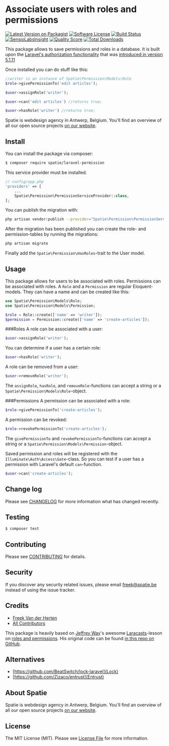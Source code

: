 # Associate users with roles and permissions

[![Latest Version on Packagist](https://img.shields.io/packagist/v/spatie/laravel-permission.svg?style=flat-square)](https://packagist.org/packages/spatie/laravel-permission)
[![Software License](https://img.shields.io/badge/license-MIT-brightgreen.svg?style=flat-square)](LICENSE.md)
[![Build Status](https://img.shields.io/travis/spatie/laravel-permission/master.svg?style=flat-square)](https://travis-ci.org/spatie/laravel-permission)
[![SensioLabsInsight](https://img.shields.io/sensiolabs/i/a25f93ac-5e8f-48c8-a9a1-5d3ef3f9e8f2.svg?style=flat-square)](https://insight.sensiolabs.com/projects/a25f93ac-5e8f-48c8-a9a1-5d3ef3f9e8f2)
[![Quality Score](https://img.shields.io/scrutinizer/g/spatie/laravel-permission.svg?style=flat-square)](https://scrutinizer-ci.com/g/spatie/laravel-permission)
[![Total Downloads](https://img.shields.io/packagist/dt/spatie/laravel-permission.svg?style=flat-square)](https://packagist.org/packages/spatie/laravel-permission)

This package allows to save permissions and roles in a database. It is built upon the [Laravel's
authorization functionality](http://laravel.com/docs/5.1/authorization) that 
was [introduced in version 5.1.11](http://christoph-rumpel.com/2015/09/new-acl-features-in-laravel/)

Once installed you can do stuff like this:

```php
//writer is an instance of Spatie\Permission\Models\Role
$role->givePermissionTo('edit articles');

$user->assignRole('writer');

$user->can('edit articles') //returns true;

$user->hasRole('writer') //returns true;
```

Spatie is webdesign agency in Antwerp, Belgium. You'll find an overview of all our open source projects [on our website](https://spatie.be/opensource).

## Install

You can install the package via composer:
``` bash
$ composer require spatie/laravel-permission
```

This service provider must be installed.
```php
// config/app.php
'providers' => [
    ...
    Spatie\Permission\PermissionServiceProvider::class,
];
```

You can publish the migration with:
```bash
php artisan vendor:publish --provider="Spatie\Permission\PermissionServiceProvider" --tag="migrations"
```

After the migration has been published you can create the role- and permission-tables by
running the migrations:

```bash
php artisan migrate
```

Finally add the `Spatie\Permission\HasRoles`-trait to the User model.



## Usage

This package allows for users to be associated with roles. Permissions can be associated with roles.
A `Role` and a `Permission` are regular Eloquent-models. They can have a name and can be created like this:

```php
use Spatie\Permission\Models\Role;
use Spatie\Permission\Models\Permission;

$role = Role::create(['name' => 'writer']);
$permission = Permission::create(['name' => 'create-articles']);
```

###Roles
A role can be associated with a user:

```php
$user->assignRole('writer');
```

You can determine if a user has a certain role:

```php
$user->hasRole('writer');
```

A role can be removed from a user:

```php
$user->removeRole('writer');
```

The `assignRole`, `hasRole`, and `removeRole`-functions can accept a string or a `Spatie\Permission\Models\Role`-object.

###Permissions
A permission can be associated with a role:

```php
$role->givePermissionTo('create-articles');
```

A permission can be revoked:

```php
$role->revokePermissionTo('create-articles');
```

The `givePermissionTo` and `revokePermissionTo`-functions can accept a string or a `Spatie\Permission\Models\Permission`-object.

Saved permission and roles will be registered with the `Illuminate\Auth\Access\Gate`-class. So you can
test if a user has a permission with Laravel's default `can`-function.

```php
$user->can('create-articles');
``` 

## Change log

Please see [CHANGELOG](CHANGELOG.md) for more information what has changed recently.

## Testing

``` bash
$ composer test
```

## Contributing

Please see [CONTRIBUTING](CONTRIBUTING.md) for details.

## Security

If you discover any security related issues, please email [freek@spatie.be](mailto:freek@spatie.be) instead of using the issue tracker.

## Credits

- [Freek Van der Herten](https://github.com/freekmurze)
- [All Contributors](../../contributors)

This package is heavily based on [Jeffrey Way](https://twitter.com/jeffrey_way)'s awesome [Laracasts](https://laracasts.com)-lesson 
on [roles and permissions](https://laracasts.com/series/whats-new-in-laravel-5-1/episodes/16). His original code 
can be found [in this repo on GitHub](https://github.com/laracasts/laravel-5-roles-and-permissions-demo).
 
## Alternatives

- [https://github.com/BeatSwitch/lock-laravel](Lock)
- [https://github.com/Zizaco/entrust](Entrust)

## About Spatie
Spatie is webdesign agency in Antwerp, Belgium. You'll find an overview of all our open source projects [on our website](https://spatie.be/opensource).

## License

The MIT License (MIT). Please see [License File](LICENSE.md) for more information.

